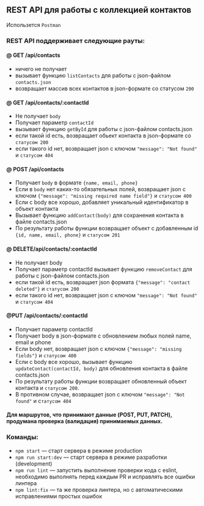 ## REST API для работы с коллекцией контактов

Использется `Postman`

### REST API поддерживает следующие рауты:

#### @ GET /api/contacts

- ничего не получает
- вызывает функцию `listContacts` для работы с json-файлом `contacts.json`
- возвращает массив всех контактов в json-формате со статусом `200`

#### @ GET /api/contacts/:contactId

- Не получает `body`
- Получает параметр `contactId`
- вызывает функцию `getById` для работы с json-файлом contacts.json
- если такой id есть, возвращает обьект контакта в json-формате со
  `статусом 200`
- если такого id нет, возвращает json с ключом `"message": "Not found"` и
  `статусом 404`

#### @ POST /api/contacts

- Получает `body` в формате `{name, email, phone}` 
- Если в `body` нет каких-то обязательных полей, возвращает json с ключом
`{"message": "missing required name field"}` и `статусом 400` 
- Если с body все хорошо, добавляет уникальный идентификатор в объект контакта 
- Вызывает функцию `addContact(body)` для сохранения контакта в файле contacts.json 
- По результату работы функции возвращает объект с добавленным id `{id, name, email, phone}` и `статусом 201`

#### @ DELETE/api/contacts/:contactId

- Не получает body
- Получает параметр contactId вызывает функцию `removeContact` для работы с
  json-файлом contacts.json
- если такой id есть, возвращает json формата `{"message": "contact deleted"}` и
  `статусом 200`
- если такого id нет, возвращает json с ключом `"message": "Not found"` и
  `статусом 404`

#### @PUT /api/contacts/:contactId

- Получает параметр contactId
- Получает body в json-формате c обновлением любых полей name, email и phone
- Если body нет, возвращает json с ключом `{"message": "missing fields"}` и
  `статусом 400`
- Если с body все хорошо, вызывает функцию `updateContact(contactId, body)` для
  обновления контакта в файле contacts.json
- По результату работы функции возвращает обновленный объект контакта и
  `статусом 200`.
- В противном случае, возвращает json с ключом `"message": "Not found"` и
  с`татусом 404`

#### Для маршрутов, что принимают данные (POST, PUT, PATCH), продумана проверка (валидация) принимаемых данных.

### Команды:

- `npm start` &mdash; старт сервера в режиме production
- `npm run start:dev` &mdash; старт сервера в режиме разработки (development)
- `npm run lint` &mdash; запустить выполнение проверки кода с eslint, необходимо
  выполнять перед каждым PR и исправлять все ошибки линтера
- `npm lint:fix` &mdash; та же проверка линтера, но с автоматическими
  исправлениями простых ошибок
